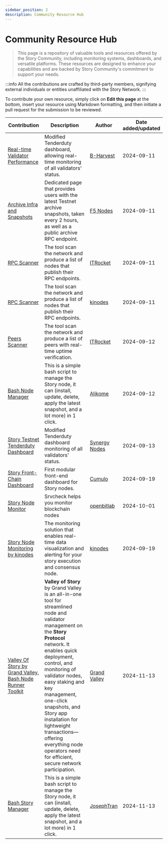 ```yaml
---
sidebar_position: 2
description: Community Resource Hub
---
```


# Community Resource Hub

> This page is a repository of valuable tools and resources offered by the Story Community, including monitoring systems, dashboards, and versatile platforms. These resources are designed to enhance your capabilities and are backed by Story Community's commitment to support your needs.

:::info
All the contributions are crafted by third-party members, signifying external individuals or entities unaffiliated with the Story Network.
:::

To contribute your own resource, simply click on **Edit this page** at the bottom, insert your resource using Markdown formatting, and then initiate a pull request for the submission to be reviewed.

| Contribution | Description | Author | Date added/updated |
| --- | --- | --- | --- |
| [Real-time Validator Performance](https://tenderdutory.bharvest.io) | Modified Tenderduty dashboard, allowing real-time monitoring of all validators' status. | [B-Harvest](https://github.com/b-harvest) | 2024-09-11 |
| [Archive Infra and Snapshots](https://story.f5nodes.com) | Dedicated page that provides users with the latest Testnet archive snapshots, taken every 2 hours, as well as a public archive RPC endpoint. | [F5 Nodes](https://f5nodes.com) | 2024-09-11 |
| [RPC Scanner](https://itrocket.net/services/testnet/story/public-rpc) | The tool scan the network and produce a list of nodes that publish their RPC endpoints. | [ITRocket](https://github.com/itrocket-am) | 2024-09-11 |
| [RPC Scanner](https://services.kjnodes.com/testnet/story/public-rpc) | The tool scan the network and produce a list of nodes that publish their RPC endpoints. | [kjnodes](https://github.com/kj89) | 2024-09-11 |
| [Peers Scanner](https://itrocket.net/services/testnet/story/#peers-scanner) | The tool scan the network and produce a list of peers with real-time uptime verification. | [ITRocket](https://github.com/itrocket-am) | 2024-09-12 |
| [Bash Node Manager](https://github.com/alikome/Story-protocol-node-tools) | This is a simple bash script to manage the Story node, it can (install, update, delete, apply the latest snapshot, and a lot more) in 1 click. | [Alikome](https://github.com/alikome/) | 2024-09-12 |
| [Story Testnet Tenderduty Dashboard](https://story-testnet-tenderduty.synergynodes.com) | Modified Tenderduty dashboard monitoring of all validators' status. | [Synergy Nodes](https://github.com/SynergyNodes) | 2024-09-13 |
| [Story Front-Chain Dashboard](https://story.frontchain.cumulo.pro/) | First modular front-end dashboard for Story nodes. | [Cumulo](https://cumulo.pro/) | 2024-09-19 |
| [Story Node Monitor](https://github.com/openbitlab/srvcheck) | Srvcheck helps you monitor blockchain nodes | [openbitlab](https://openbitlab.com/) | 2024-10-01 |
| [Story Node Monitoring by kjnodes](https://github.com/kjnodes/story-node-monitoring) | The monitoring solution that enables real-time data visualization and alerting for your story execution and consensus node. | [kjnodes](https://kjnodes.com) | 2024-09-19 |
| [Valley Of Story by Grand Valley, Bash Node Runner Toolkit](https://github.com/hubofvalley/Testnet-Guides/tree/main/Story%20Protocol#valley-of-story-story-protocol-tools-created-by-grand-valley) | **Valley of Story** by Grand Valley is an all-in-one tool for streamlined node and validator management on the **Story Protocol** network. It enables quick deployment, control, and monitoring of validator nodes, easy staking and key management, one-click snapshots, and Story app installation for lightweight transactions—offering everything node operators need for efficient, secure network participation. | [Grand Valley](https://github.com/hubofvalley) | 2024-11-13 |
| [Bash Story Manager](https://service.josephtran.xyz/testnet/story/tools/story-manager/) | This is a simple bash script to manage the Story node, it can (install, update, delete, apply the latest snapshot, and a lot more) in 1 click. | [JosephTran](https://github.com/Josephtran102) | 2024-11-13 |
